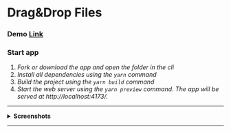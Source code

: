 # Drag&Drop Files

### Demo [Link](https://annrize.github.io/Drag-Drop-Files/)

### **Start app**

1. _Fork or download the app and open the folder in the cli_
2. _Install all dependencies using the `yarn` command_
3. _Build the project using the `yarn build` command_
4. _Start the web server using the `yarn preview` command. The app will be served at http://localhost:4173/._

---

 <details><summary><b>Screenshots</b></summary>    
  
<h3>Main</h3><img src="screenshots/main.png" ><hr>
<h3>Files</h3><img src="screenshots/files.png" >
</details>

---
